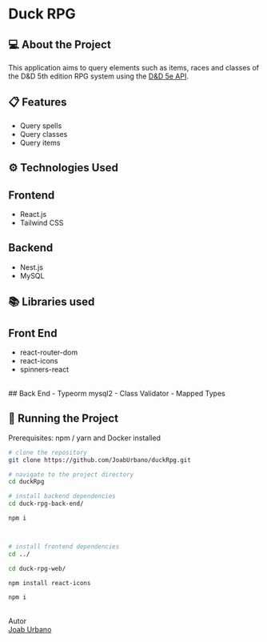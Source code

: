 <h1>Duck RPG</h1>
<h2>💻 About the Project</h2>
This application aims to query elements such as items, races and classes of the D&D 5th edition RPG system using the <a href="https://www.dnd5eapi.co/">D&D 5e API</a>.

## 📋 Features
- Query spells<br>
- Query classes<br>
- Query items<br>

## ⚙️ Technologies Used
## Frontend
- React.js<br>
- Tailwind CSS<br>
## Backend
- Nest.js<br>
- MySQL

## 📚 Libraries used
## Front End
- react-router-dom<br>
- react-icons<br>
- spinners-react<br>
<br>
## Back End
- Typeorm mysql2
- Class Validator
- Mapped Types

## 🚀 Running the Project
Prerequisites: npm / yarn and Docker installed

```bash
# clone the repository
git clone https://github.com/JoabUrbano/duckRpg.git

# navigate to the project directory
cd duckRpg

# install backend dependencies
cd duck-rpg-back-end/

npm i



# install frontend dependencies
cd ../

cd duck-rpg-web/

npm install react-icons

npm i
```

<br>Autor<br>
<a href="https://github.com/JoabUrbano">Joab Urbano</a><br>